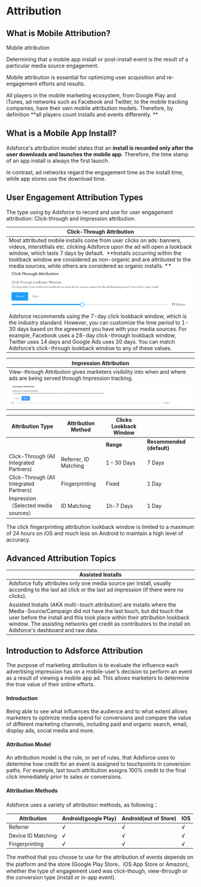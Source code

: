 # Attribution

## What is Mobile Attribution?

Mobile attribution

Determining that a mobile app install or post-install event is the result of a particular media source engagement.

Mobile attribution is essential for optimizing user acquisition and re-engagement efforts and results.

All players in the mobile marketing ecosystem, from Google Play and iTunes, ad networks such as Facebook and Twitter, to the mobile tracking companies, have their own mobile attribution models. Therefore, by definition **all players count installs and events differently. **

 

## What is a Mobile App Install?

Adsforce's attribution model states that an **install is recorded only after the user downloads and launches the mobile app**. Therefore, the time stamp of an app install is always the first launch.

In contrast, ad networks regard the engagement time as the install time, while app stores use the download time.

 

## User Engagement Attribution Types

The type using by Adsforce to record and use for user engagement attribution: Click-through and Impression attribution.

 

| Click-Through Attribution                                    |
| ------------------------------------------------------------ |
| Most attributed mobile installs come from user clicks on ads: banners, videos, interstitials etc. clicking Adsforce upon the ad will open a lookback window, which lasts 7 days by default.  **Installs occurring within the lookback window are considered as non-organic and are attributed to the media sources, while others are considered as organic installs. **    ![image-20180816120429841](imgs/image-20180816120429841.png) Adsforce recommends using the 7-day click lookback window, which is the industry standard. However, you can customize the time period to 1-30 days based on the agreement you have with your media sources. For example, Facebook uses a 28-day click-through lookback window, Twitter uses 14 days and Google Ads uses 30 days. You can match Adsforce’s click-through lookback window to any of these values. |

| Impression Attribution                                    |
| ------------------------------------------------------------ |
|View-through Attribution gives marketers visibility into when and where ads are being served through Impression tracking. ![20190219141641](imgs/20190219141641.png)|

| **Attribution Type**      | **Attribution Method**    | **Clicks Lookback Window** |        |
| ------------------------- | ------------------------- | -------------------------- | ------ |
| | | **Range**                 | **Recommended (default)** |                            |        |
| Click-Through (All Integrated Partners)             | Referrer, ID Matching     | 1 – 30 Days                | 7 Days |
|  Click-Through (All Integrated Partners) | Fingerprinting            | Fixed                      | 1 Day  |
| Impression（Selected media sources） | ID Matching            | 1h-7 Days                      | 1 Day  |


The click fingerprinting attribution lookback window is limited to a maximum of 24 hours on iOS and much less on Android to maintain a high level of accuracy.

 

## Advanced Attribution Topics

| Assisted Installs                                            |
| ------------------------------------------------------------ |
| Adsforce fully attributes only one media source per install, usually according to the last ad click or the last ad impression (if there were no clicks). 
Assisted Installs (AKA multi-touch attribution) are installs where the Media-Source/Campaign did not have the last touch, but did touch the user before the install and this took place within their attribution lookback window. The assisting networks get credit as contributors to the install on Adsforce's dashboard and raw data. |

## Introduction to Adsforce Attribution

The purpose of marketing attribution is to evaluate the influence each advertising impression has on a mobile-user’s decision to perform an event as a result of viewing a mobile app ad. This allows marketers to determine the true value of their online efforts.

#### Introduction

Being able to see what influences the audience and to what extent allows marketers to optimize media spend for conversions and compare the value of different marketing channels, including paid and organic search, email, display ads, social media and more.

#### Attribution Model

An attribution model is the rule, or set of rules, that Adsforce uses to determine how credit for an event is assigned to touchpoints in conversion paths. For example, last touch attribution assigns 100% credit to the final click immediately prior to sales or conversions.

#### Attribution Methods

Adsforce uses a variety of attribution methods, as following：

| Attribution        | Android(google Play) | Android(out of Store) | IOS  |
| ------------------ | -------------------- | --------------------- | ---- |
| Referrer           | √                    | √                     | √    |
| Device ID Matching | √                    | √                     | √    |
| Fingerprinting     | √                    | √                     | √    |

The method that you choose to use for the attribution of events depends on the platform and the store (Google Play Store、iOS App Store or Amazon), whether the type of engagement used was click-though, view-through or the conversion type (install or in-app event).

